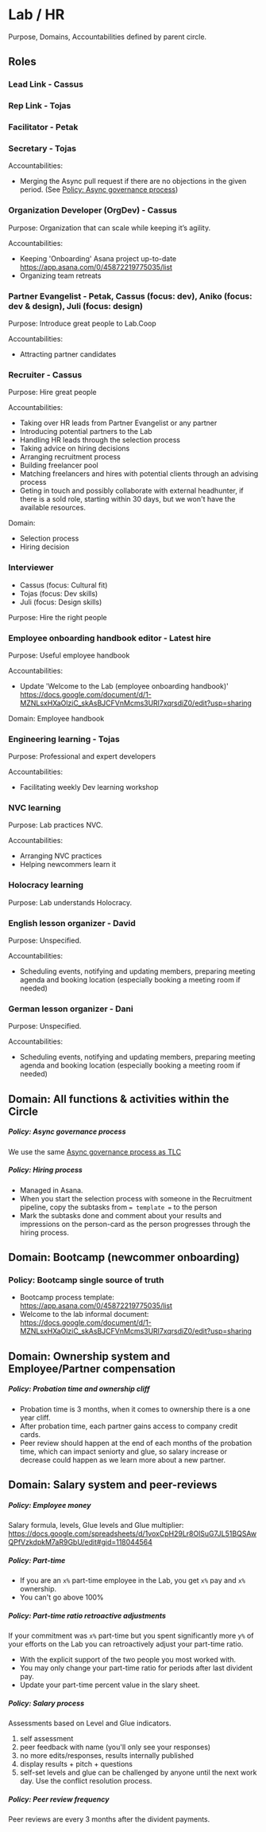 # Lab / HR
Purpose, Domains, Accountabilities defined by parent circle.

## Roles

### Lead Link - Cassus
### Rep Link - Tojas
### Facilitator - Petak
### Secretary - Tojas
Accountabilities:
 - Merging the Async pull request if there are no objections in the given period. (See [Policy: Async governance process](#policy-async-governance-process))

### Organization Developer (OrgDev) - Cassus
Purpose: Organization that can scale while keeping it’s agility.

Accountabilities:
- Keeping 'Onboarding' Asana project up-to-date https://app.asana.com/0/45872219775035/list
- Organizing team retreats

### Partner Evangelist - Petak, Cassus (focus: dev), Aniko (focus: dev &  design), Juli (focus: design)
Purpose: Introduce great people to Lab.Coop

Accountabilities:
- Attracting partner candidates

### Recruiter - Cassus
Purpose: Hire great people

Accountabilities:
- Taking over HR leads from Partner Evangelist or any partner
- Introducing potential partners to the Lab
- Handling HR leads through the selection process
- Taking advice on hiring decisions
- Arranging recruitment process
- Building freelancer pool
- Matching freelancers and hires with potential clients through an advising process
- Geting in touch and possibly collaborate with external headhunter, if there is a sold role, starting within 30 days, but we won't have the available resources.

Domain:
- Selection process
- Hiring decision

### Interviewer
- Cassus (focus: Cultural fit)
- Tojas (focus: Dev skills)
- Juli (focus: Design skills)

Purpose: Hire the right people

### Employee onboarding handbook editor - Latest hire
Purpose: Useful employee handbook

Accountabilities:
- Update 'Welcome to the Lab (employee onboarding handbook)' https://docs.google.com/document/d/1-MZNLsxHXaOlziC_skAsBJCFVnMcms3URl7xqrsdiZ0/edit?usp=sharing

Domain: Employee handbook

### Engineering learning - Tojas
Purpose: Professional and expert developers

Accountabilities:
 - Facilitating weekly Dev learning workshop

### NVC learning
Purpose: Lab practices NVC.

Accountabilities:
- Arranging NVC practices
- Helping newcommers learn it

### Holocracy learning
Purpose: Lab understands Holocracy.

### English lesson organizer - David
Purpose: Unspecified.

Accountabilities:

- Scheduling events, notifying and updating members, preparing meeting agenda and booking location (especially booking a meeting room if needed)

### German lesson organizer - Dani
Purpose: Unspecified.

Accountabilities:

- Scheduling events, notifying and updating members, preparing meeting agenda and booking location (especially booking a meeting room if needed)

## Domain: All functions & activities within the Circle

##### Policy: Async governance process
We use the same [Async governance process as TLC](README.md#policy-async-governance-process-tlc)

##### Policy: Hiring process
- Managed in Asana.
- When you start the selection process with someone in the Recruitment pipeline, copy the subtasks from `= template =` to the person
- Mark the subtasks done and comment about your results and impressions on the person-card as the person progresses through the hiring process.


## Domain: Bootcamp (newcommer onboarding)

### Policy: Bootcamp single source of truth
- Bootcamp process template: https://app.asana.com/0/45872219775035/list
- Welcome to the lab informal document: https://docs.google.com/document/d/1-MZNLsxHXaOlziC_skAsBJCFVnMcms3URl7xqrsdiZ0/edit?usp=sharing

## Domain: Ownership system and Employee/Partner compensation

##### Policy: Probation time and ownership cliff
- Probation time is 3 months, when it comes to ownership there is a one year cliff.
- After probation time, each partner gains access to company credit cards.
- Peer review should happen at the end of each months of the probation time, which can impact seniorty and glue, so salary increase or decrease could happen as we learn more about a new partner.

## Domain: Salary system and peer-reviews

##### Policy: Employee money
Salary formula, levels, Glue levels and Glue multiplier: https://docs.google.com/spreadsheets/d/1voxCpH29Lr8OlSuG7JL51BQSAwQPfVzkdpkM7aR9GbU/edit#gid=118044564

##### Policy: Part-time
- If you are an `x%` part-time employee in the Lab, you get `x%` pay and `x%` ownership.
- You can't go above 100%

##### Policy: Part-time ratio retroactive adjustments
If your commitment was `x%` part-time but you spent significantly more `y%` of your efforts on the Lab you can retroactively adjust your part-time ratio.

- With the explicit support of the two people you most worked with.
- You may only change your part-time ratio for periods after last divident pay.
- Update your part-time percent value in the slary sheet.

##### Policy: Salary process
Assessments based on Level and Glue indicators.
 1. self assessment
 2. peer feedback with name (you'll only see your responses)
 3. no more edits/responses, results internally published
 4. display results + pitch + questions
 5. self-set levels and glue can be challenged by anyone until the next work day. Use the conflict resolution process.

##### Policy: Peer review frequency
Peer reviews are every 3 months after the divident payments.
